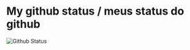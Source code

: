 <h1>My github status /  meus status do github</h1>
<img alt="Github Status" src="https://github-readme-stats.vercel.app/api?username=raphaelmoraisdevmg"
